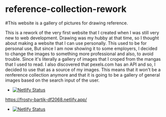 # reference-collection-rework

#This website is a gallery of pictures for drawing reference.

This is a rework of the very first website that I created when I was still very new to web development.
Drawing was my hubby at that time, so I thought about making a website that I can use personally. This used to be for personal use, But since I am now showing it to some employers, I decided to change the images to something more professional and also, to avoid trouble. Since it's literally a gallery of images that I croped from the mangas that I used to read. I also discovered that pexels.com has an API and so, I decided to use that as a source of my images. This means that it won't be a renference collection anymore and that it is going to be a gallery of general images based on the search input of the user.



- [![Netlify Status](https://api.netlify.com/api/v1/badges/50c799b5-560b-486c-9285-04f530d13b8f/deploy-status)](https://app.netlify.com/sites/frosty-bartik-df2068/deploys)

https://frosty-bartik-df2068.netlify.app/   

- [![Netlify Status](https://api.netlify.com/api/v1/badges/50c799b5-560b-486c-9285-04f530d13b8f/deploy-status)](https://app.netlify.com/sites/frosty-bartik-df2068/deploys)

